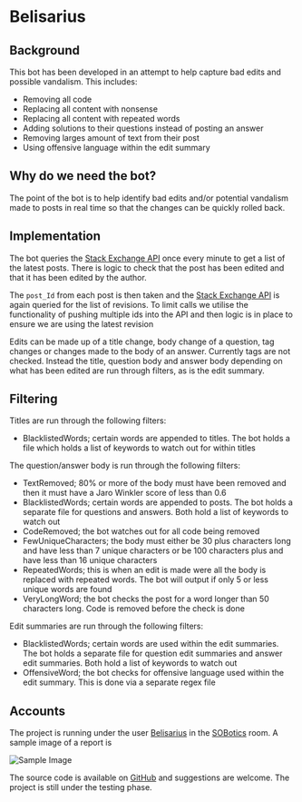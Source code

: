 # Belisarius

## Background

This bot has been developed in an attempt to help capture bad edits and possible vandalism. This includes:

 - Removing all code
 - Replacing all content with nonsense
 - Replacing all content with repeated words
 - Adding solutions to their questions instead of posting an answer
 - Removing larges amount of text from their post
 - Using offensive language within the edit summary
 
## Why do we need the bot?

The point of the bot is to help identify bad edits and/or potential vandalism made to posts in real time so that the changes can be quickly rolled back.

## Implementation

The bot queries the [Stack Exchange API][1] once every minute to get a list of the latest posts. There is logic to check that the post has been edited and that it has been edited by the author.

The `post_Id` from each post is then taken and the [Stack Exchange API][2] is again queried for the list of revisions. To limit calls we utilise the functionality of pushing multiple ids into the API and then logic is in place to ensure we are using the latest revision

Edits can be made up of a title change, body change of a question, tag changes or changes made to the body of an answer. Currently tags are not checked. Instead the title, question body and answer body depending on what has been edited are run through filters, as is the edit summary.

## Filtering

Titles are run through the following filters:

  - BlacklistedWords; certain words are appended to titles. The bot holds a file which holds a list of keywords to watch out for within titles

 The question/answer body is run through the following filters:
 
 - TextRemoved; 80% or more of the body must have been removed and then it must have a Jaro Winkler score of less than 0.6
 - BlacklistedWords; certain words are appended to posts. The bot holds a separate file for questions and answers. Both hold a list of keywords to watch out
 - CodeRemoved; the bot watches out for all code being removed
 - FewUniqueCharacters; the body must either be 30 plus characters long and have less than 7 unique characters or be 100 characters plus and have less than 16 unique characters
 - RepeatedWords; this is when an edit is made were all the body is replaced with repeated words. The bot will output if only 5 or less unique words are found
 - VeryLongWord; the bot checks the post for a word longer than 50 characters long. Code is removed before the check is done

Edit summaries are run through the following filters:

 - BlacklistedWords; certain words are used within the edit summaries. The bot holds a separate file for question edit summaries and answer edit summaries. Both hold a list of keywords to watch out
 - OffensiveWord; the bot checks for offensive language used within the edit summary. This is done via a separate regex file
 
## Accounts 

  The project is running under the user [Belisarius][3] in the [SOBotics][4] room. A sample image of a report is 
  
  ![Sample Image][5]
  
  The source code is available on [GitHub](https://github.com/SOBotics/Belisarius) and suggestions are welcome. The project is still under the testing phase.

 [1]: https://api.stackexchange.com/docs/posts
 [2]: https://api.stackexchange.com/docs/revisions-by-ids
 [3]: https://stackoverflow.com/users/8149646/belisarius
 [4]: http://chat.stackoverflow.com/rooms/111347/sobotics
 [5]: https://i.stack.imgur.com/uRSpD.png

